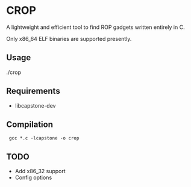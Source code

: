 # CROP

A lightweight and efficient tool to find ROP gadgets written entirely in C.

Only x86_64 ELF binaries are supported presently.

## Usage

./crop <executable>

## Requirements

* libcapstone-dev 

## Compilation

` gcc *.c -lcapstone -o crop`

## TODO

* Add x86_32 support
* Config options